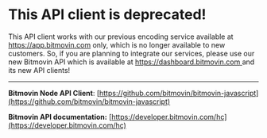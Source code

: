 # This API client is deprecated!
This API client works with our previous encoding service available at https://app.bitmovin.com only, which is no longer available to new customers. So, if you are planning to integrate our services, please use our new Bitmovin API which is available at [https://dashboard.bitmovin.com ](https://dashboard.bitmovin.com) and its new API clients!

---

**Bitmovin Node API Client**: [https://github.com/bitmovin/bitmovin-javascript](https://github.com/bitmovin/bitmovin-javascript) 

**Bitmovin API documentation:** [https://developer.bitmovin.com/hc](https://developer.bitmovin.com/hc) 